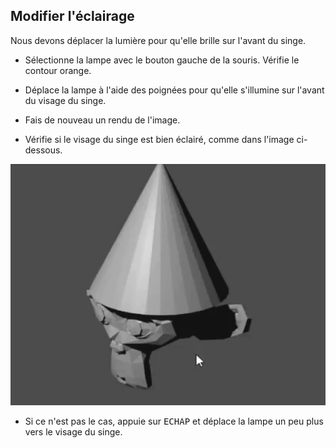 ## Modifier l'éclairage

Nous devons déplacer la lumière pour qu'elle brille sur l'avant du singe.

+ Sélectionne la lampe avec le bouton gauche de la souris. Vérifie le contour orange.

+ Déplace la lampe à l'aide des poignées pour qu'elle s'illumine sur l'avant du visage du singe.

+ Fais de nouveau un rendu de l'image.

+ Vérifie si le visage du singe est bien éclairé, comme dans l'image ci-dessous.

![Bien éclairé](images/well-lit.png)

+ Si ce n'est pas le cas, appuie sur <kbd>ECHAP</kbd> et déplace la lampe un peu plus vers le visage du singe.